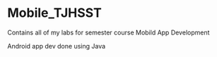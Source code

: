 # Mobile_TJHSST

Contains all of my labs for semester course Mobild App Development

Android app dev done using Java 
